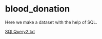 # blood_donation
Here we make a dataset with the help of SQL.

[SQLQuery2.txt](https://github.com/akajala/blood_donation/files/11151411/SQLQuery2.txt)


